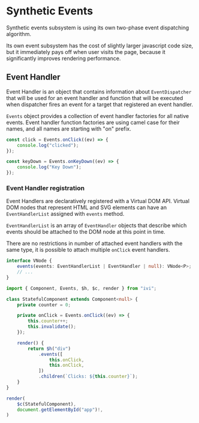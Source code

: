 # Synthetic Events

Synthetic events subsystem is using its own two-phase event dispatching algorithm.

Its own event subsystem has the cost of slightly larger javascript code size, but it immediately pays off when user
visits the page, because it significantly improves rendering performance.

## Event Handler

Event Handler is an object that contains information about `EventDispatcher` that will be used for an event handler
and function that will be executed when dispatcher fires an event for a target that registered an event handler.

`Events` object provides a collection of event handler factories for all native events. Event handler function factories
are using camel case for their names, and all names are starting with "on" prefix.

```ts
const click = Events.onClick((ev) => {
    console.log("clicked");
});

const keyDown = Events.onKeyDown((ev) => {
    console.log("Key Down");
});
```

### Event Handler registration

Event Handlers are declaratively registered with a Virtual DOM API. Virtual DOM nodes that represent HTML and SVG
elements can have an `EventHandlerList` assigned with `events` method.

`EventHandlerList` is an array of `EventHandler` objects that describe which events should be attached to the DOM node
at this point in time.

There are no restrictions in number of attached event handlers with the same type, it is possible to attach multiple
`onClick` event handlers.

```ts
interface VNode {
    events(events: EventHandlerList | EventHandler | null): VNode<P>;
    // ...
}
```

```ts
import { Component, Events, $h, $c, render } from "ivi";

class StatefulComponent extends Component<null> {
    private counter = 0;

    private onClick = Events.onClick((ev) => {
        this.counter++;
        this.invalidate();
    });

    render() {
        return $h("div")
            .events([
                this.onClick,
                this.onClick,
            ])
            .children(`Clicks: ${this.counter}`);
    }
}

render(
    $c(StatefulComponent),
    document.getElementById("app")!,
)
```
